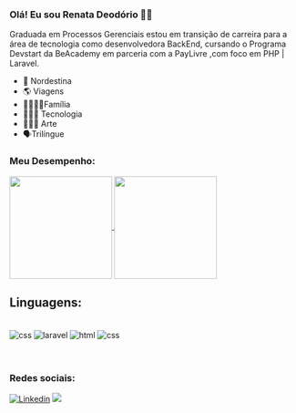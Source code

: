 ### Olá! Eu sou Renata Deodório 👋🏽

Graduada em Processos Gerenciais estou em transição de carreira para a área de tecnologia como desenvolvedora BackEnd, 
cursando o Programa Devstart da BeAcademy em parceria com a PayLivre ,com foco em PHP | Laravel.


- 🌵 Nordestina
- 🌎 Viagens
- 👨‍👩‍👦‍👦Família
- 👩🏾‍💻 Tecnologia
- 👩🏾‍🎨 Arte
- 🗣Trilíngue

### Meu Desempenho:
<div>
  <a href="https://github.com/renatadeodorio">
    
 <img align="center" height ="180em" src="https://github-readme-stats.vercel.app/api?username=renatadeodorio&show_icons=true&theme=tokyonight&include_all_commits=true&count_private=true"/>
         
 <img align="center" height="180em" src="https://github-readme-stats.vercel.app/api/top-langs/?username=renatadeodorio&layout=compact&langs_count=7&theme=tokyonight&include_all_commits=true&count_private=true"/>
</a>

## Linguagens:

<div style='display: inline block'><br>
    <img align='center' alt="css" src="https://img.shields.io/badge/PHP-777BB4?style=for-the-badge&logo=php&logoColor=black"/>
    <img align='center' alt="laravel" src="https://img.shields.io/badge/Laravel-FF2D20?style=for-the-badge&logo=laravel&logoColor=black"/>
    <img align='center' alt="html" src="https://img.shields.io/badge/HTML-239120?style=for-the-badge&logo=html5&logoColor=black"/>
    <img align='center' alt="css" src="https://img.shields.io/badge/CSS-239120?&style=for-the-badge&logo=css3&logoColor=black"/>   
</div><br><br>

### Redes sociais:

[![Linkedin](https://img.shields.io/badge/LinkedIn-0077B5?style=for-the-badge&logo=linkedin&logoColor=white)](https://www.linkedin.com/in/renata-deod%C3%B3rio-293b63228)
<a href ="mailto:renatadeod@gmail.com"><img src="https://img.shields.io/badge/Gmail-D14836?style=for-the-badge&logo=gmail&logoColor=white" target="_blank"></a>





